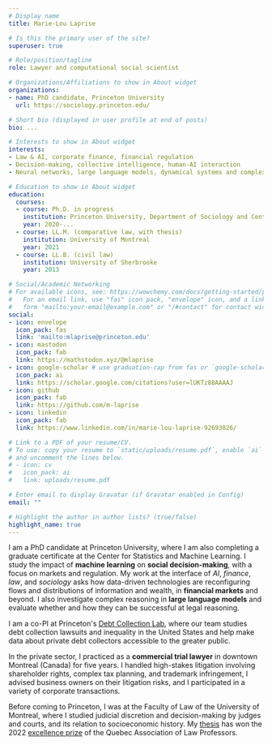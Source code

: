 ```yaml
---
# Display name
title: Marie-Lou Laprise

# Is this the primary user of the site?
superuser: true

# Role/position/tagline
role: Lawyer and computational social scientist 

# Organizations/Affiliations to show in About widget
organizations:
- name: PhD candidate, Princeton University
  url: https://sociology.princeton.edu/

# Short bio (displayed in user profile at end of posts)
bio: ...

# Interests to show in About widget
interests:
- Law & AI, corporate finance, financial regulation
- Decision-making, collective intelligence, human-AI interaction
- Neural networks, large language models, dynamical systems and complexity

# Education to show in About widget
education:
  courses:
  - course: Ph.D. in progress
    institution: Princeton University, Department of Sociology and Center for Statistics and Machine Learning
    year: 2020-...
  - course: LL.M. (comparative law, with thesis)
    institution: University of Montreal
    year: 2021
  - course: LL.B. (civil law)
    institution: University of Sherbrooke
    year: 2013

# Social/Academic Networking
# For available icons, see: https://wowchemy.com/docs/getting-started/page-builder/#icons
#   For an email link, use "fas" icon pack, "envelope" icon, and a link in the
#   form "mailto:your-email@example.com" or "/#contact" for contact widget.
social:
- icon: envelope
  icon_pack: fas
  link: 'mailto:mlaprise@princeton.edu'
- icon: mastodon
  icon_pack: fab
  link: https://mathstodon.xyz/@mlaprise
- icon: google-scholar # use graduation-cap from fas or `google-scholar` icon from `ai` icon pack
  icon_pack: ai
  link: https://scholar.google.com/citations?user=lUKTz88AAAAJ
- icon: github
  icon_pack: fab
  link: https://github.com/m-laprise
- icon: linkedin
  icon_pack: fab
  link: https://www.linkedin.com/in/marie-lou-laprise-92693826/

# Link to a PDF of your resume/CV.
# To use: copy your resume to `static/uploads/resume.pdf`, enable `ai` icons in `params.toml`, 
# and uncomment the lines below.
# - icon: cv
#   icon_pack: ai
#   link: uploads/resume.pdf

# Enter email to display Gravatar (if Gravatar enabled in Config)
email: ""

# Highlight the author in author lists? (true/false)
highlight_name: true
---
```


I am a PhD candidate at Princeton University, where I am also completing a graduate certificate at the Center for Statistics and Machine Learning. I study the impact of **machine learning** on **social decision-making**, with a focus on markets and regulation. My work at the interface of *AI*, *finance*, *law*, and *sociology* asks how data-driven technologies are reconfiguring flows and distributions of information and wealth, in **financial markets** and beyond. I also investigate complex reasoning in **large language models** and evaluate whether and how they can be successful at legal reasoning.

I am a co-PI at Princeton's [Debt Collection Lab](https://debtcollectionlab.org/), where our team studies debt collection lawsuits and inequality in the United States and help make data about private debt collectors accessible to the greater public.

In the private sector, I practiced as a **commercial trial lawyer** in downtown Montreal (Canada) for five years. I handled high-stakes litigation involving shareholder rights, complex tax planning, and trademark infringement, I advised business owners on their litigation risks, and I participated in a variety of corporate transactions.

Before coming to Princeton, I was at the Faculty of Law of the University of Montreal, where I studied judicial discretion and decision-making by judges and courts, and its relation to socioeconomic history. My [thesis](https://dx.doi.org/10.2139/ssrn.3812636) has won the 2022 [excellence prize](https://apdq.openum.ca/prix/recipiendaires-des-prix-de-theses-et-de-memoires-2008-2021/) of the Quebec Association of Law Professors.